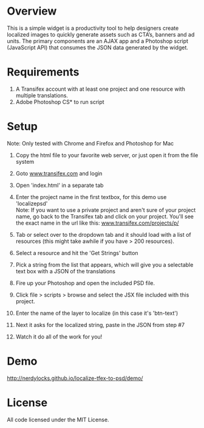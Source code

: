 Overview 
====================

This is a simple widget is a productivity tool to help designers create localized images to quickly generate assets such as CTA’s, banners and ad units. The primary components are an AJAX app and a Photoshop script (JavaScript API) that consumes the JSON data generated by the widget.

Requirements
====================

1. A Transifex account with at least one project and one resource with multiple translations. 
2. Adobe Photoshop CS* to run script

Setup
====================
Note: Only tested with Chrome and Firefox and Photoshop for Mac

1. Copy the html file to your favorite web server, or just open it from the file system
2. Goto www.transifex.com and login
3. Open 'index.html' in a separate tab
4. Enter the project name in the first textbox, for this demo use 'localizepsd'   
Note:  If you want to use a private project and aren't sure of your project name, go back to the Transifex tab and click on your project.  You'll see the exact name in the url like this: www.transifex.com/projects/p/<my project name>   
5. Tab or select over to the dropdown tab and it should load with a list of resources (this might take awhile if you have > 200 resources).
6. Select a resource and hit the 'Get Strings' button
7. Pick a string from the list that appears, which will give you a selectable text box with a JSON of the translations
8. Fire up your Photoshop and open the included PSD file.
9. Click file > scripts > browse and select the JSX file included with this project.
10. Enter the name of the layer to localize (in this case it's 'btn-text')
11. Next it asks for the localized string, paste in the JSON from step #7

12. Watch it do all of the work for you!

Demo
====================
http://nerdylocks.github.io/localize-tfex-to-psd/demo/

License
====================
All code licensed under the MIT License.
